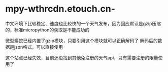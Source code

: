 # mpy-wthrcdn.etouch.cn-
中文环境下比较稳定、速度也比较快的一个天气发布，因为回应默认是gzip压缩的，标准micropython的获取是不能成功的

微型蟒蛇已经内置了gzip模块，只要引用这个模块就可以正确解码了
解码后的数据是json格式，可以直接使用

这个站点已经失效，目前还没找到其他免注册的天气api，只有需要注册的限量使用了

